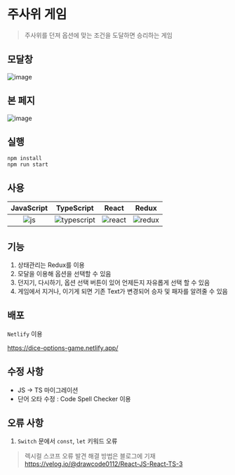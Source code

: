 # 주사위 게임 

> 주사위를 던져 옵션에 맞는 조건을 도달하면 승리하는 게임

## 모달창 

![image](https://github.com/Junseong0112/mini-games/assets/108931006/f71e4b52-1382-49a9-8d6d-e82a29479c37)

## 본 페지

![image](https://github.com/Junseong0112/mini-games/assets/108931006/894bb501-8277-4ba2-95c1-cf4a589a2490)

## 실행

```shell
npm install
npm run start
```

## 사용

| JavaScript |   TypeScript   |  React   |   Redux  |
| :--------: | :------------: | :------: | :------: |
|   ![js]    | ![typescript]  | ![react] | ![redux] |

## 기능

1. 상태관리는 Redux를 이용
2. 모달을 이용해 옵션을 선택할 수 있음
3. 던지기, 다시하기, 옵션 선택 버튼이 있어 언제든지 자유롭게 선택 할 수 있음
4. 게임에서 지거나, 이기게 되면 기존 Text가 변경되어 승자 및 패자를 알려줄 수 있음

## 배포

`Netlify` 이용

<https://dice-options-game.netlify.app/>

## 수정 사항

- JS -> TS 마이그레이션
- 단어 오타 수정 : Code Spell Checker 이용

## 오류 사항

1. `Switch` 문에서 `const`, `let` 키워드 오류
  > 렉시컬 스코프 오류 발견 해결 방법은 블로그에 기재 <https://velog.io/@drawcode0112/React-JS-React-TS-3>

[js]: https://github.com/Junseong0112/mini-games/assets/108931006/bc682460-d9fb-4849-b3df-4698b65f2bab
[react]: https://github.com/Junseong0112/mini-games/assets/108931006/7516e828-9677-4cf6-9323-b481cd9ed9df
[redux]: https://github.com/Junseong0112/mini-games/assets/108931006/55921a46-35ad-4bc6-896c-83366cde5a22
[typescript]: https://github.com/Junseong0112/mini-games/assets/108931006/12c4e8d9-49a2-4850-92fd-4d41987bebf5